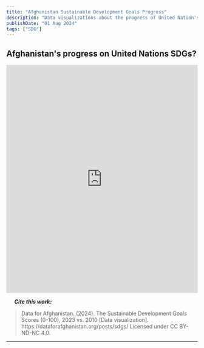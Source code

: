 ```yaml
---
title: "Afghanistan Sustainable Development Goals Progress"
description: "Data visualizations about the progress of United Nation's Sustainable Development Goals in Afghanistan"
publishDate: "01 Aug 2024"
tags: ["SDG"]
---
```



## Afghanistan's progress on United Nations SDGs?

<iframe title="The Sustainable Development Goals Scores (0-100), 2023 vs. 2010" aria-label="Arrow Plot" id="datawrapper-chart-DtZPY" src="https://datawrapper.dwcdn.net/DtZPY/1/" scrolling="no" frameborder="0" style="width: 0; min-width: 100% !important; border: none;" height="600" data-external="1"></iframe><script type="text/javascript">!function(){"use strict";window.addEventListener("message",(function(a){if(void 0!==a.data["datawrapper-height"]){var e=document.querySelectorAll("iframe");for(var t in a.data["datawrapper-height"])for(var r=0;r<e.length;r++)if(e[r].contentWindow===a.source){var i=a.data["datawrapper-height"][t]+"px";e[r].style.height=i}}}))}();
</script>

<p><em><strong>&emsp;&ensp;Cite this work:</strong></em></p>
<blockquote>
<p>Data for Afghanistan. (2024). The Sustainable Development Goals Scores (0-100), 2023 vs. 2010 [Data visualization]. https://dataforafghanistan.org/posts/sdgs/ Licensed under CC BY-ND-NC 4.0.</p>
</blockquote>

---


